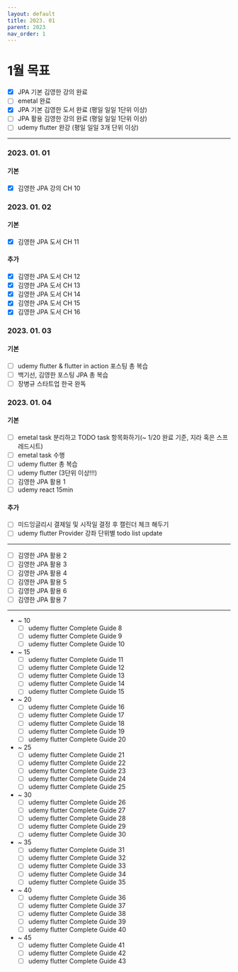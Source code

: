 ```yaml
---
layout: default
title: 2023. 01
parent: 2023
nav_order: 1
---
```


# 1월 목표
* [x] JPA 기본 김영한 강의 완료
* [ ] emetal 완료
* [x] JPA 기본 김영한 도서 완료 (평일 일일 1단위 이상)
* [ ] JPA 활용 김영한 강의 완료 (평일 일일 1단위 이상)
* [ ] udemy flutter 완강 (평일 일일 3개 단위 이상)

<hr>

### 2023. 01. 01
#### 기본
* [x] 김영한 JPA 강의 CH 10

### 2023. 01. 02
#### 기본
* [x] 김영한 JPA 도서 CH 11

#### 추가
* [x] 김영한 JPA 도서 CH 12
* [x] 김영한 JPA 도서 CH 13
* [x] 김영한 JPA 도서 CH 14
* [x] 김영한 JPA 도서 CH 15
* [x] 김영한 JPA 도서 CH 16

### 2023. 01. 03
#### 기본
* [ ] udemy flutter & flutter in action 포스팅 총 복습
* [ ] 백기선, 김영한 포스팅 JPA 총 복습
* [ ] 장병규 스타트업 한국 완독

### 2023. 01. 04
#### 기본
* [ ] emetal task 분리하고 TODO task 항목화하기(~ 1/20 완료 기준, 지라 혹은 스프레드시트)
* [ ] emetal task 수행
* [ ] udemy flutter 총 복습
* [ ] udemy flutter (3단위 이상!!!)
* [ ] 김영한 JPA 활용 1
* [ ] udemy react 15min

#### 추가
* [ ] 미드잉글리시 결제일 및 시작일 결정 후 캘린더 체크 해두기
* [ ] udemy flutter Provider 강좌 단위별 todo list update

<hr>

* [ ] 김영한 JPA 활용 2
* [ ] 김영한 JPA 활용 3
* [ ] 김영한 JPA 활용 4
* [ ] 김영한 JPA 활용 5
* [ ] 김영한 JPA 활용 6
* [ ] 김영한 JPA 활용 7

<hr>

* ~ 10
    * [ ] udemy flutter Complete Guide 8
    * [ ] udemy flutter Complete Guide 9
    * [ ] udemy flutter Complete Guide 10
* ~ 15
    * [ ] udemy flutter Complete Guide 11
    * [ ] udemy flutter Complete Guide 12
    * [ ] udemy flutter Complete Guide 13
    * [ ] udemy flutter Complete Guide 14
    * [ ] udemy flutter Complete Guide 15
* ~ 20
    * [ ] udemy flutter Complete Guide 16
    * [ ] udemy flutter Complete Guide 17
    * [ ] udemy flutter Complete Guide 18
    * [ ] udemy flutter Complete Guide 19
    * [ ] udemy flutter Complete Guide 20
* ~ 25
    * [ ] udemy flutter Complete Guide 21
    * [ ] udemy flutter Complete Guide 22
    * [ ] udemy flutter Complete Guide 23
    * [ ] udemy flutter Complete Guide 24
    * [ ] udemy flutter Complete Guide 25
* ~ 30
    * [ ] udemy flutter Complete Guide 26
    * [ ] udemy flutter Complete Guide 27
    * [ ] udemy flutter Complete Guide 28
    * [ ] udemy flutter Complete Guide 29
    * [ ] udemy flutter Complete Guide 30
* ~ 35
    * [ ] udemy flutter Complete Guide 31
    * [ ] udemy flutter Complete Guide 32
    * [ ] udemy flutter Complete Guide 33
    * [ ] udemy flutter Complete Guide 34
    * [ ] udemy flutter Complete Guide 35
* ~ 40
    * [ ] udemy flutter Complete Guide 36
    * [ ] udemy flutter Complete Guide 37
    * [ ] udemy flutter Complete Guide 38
    * [ ] udemy flutter Complete Guide 39
    * [ ] udemy flutter Complete Guide 40
* ~ 45
    * [ ] udemy flutter Complete Guide 41
    * [ ] udemy flutter Complete Guide 42
    * [ ] udemy flutter Complete Guide 43